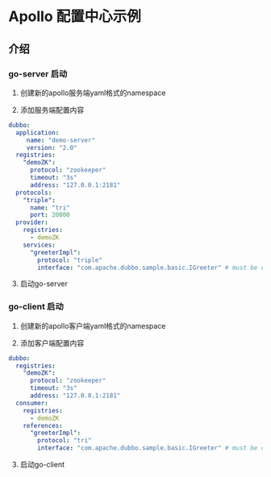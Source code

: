 # Apollo 配置中心示例


## 介绍


### go-server 启动

1. 创建新的apollo服务端yaml格式的namespace

2. 添加服务端配置内容

```yaml
dubbo:
  application:
     name: "demo-server"
     version: "2.0"
  registries:
    "demoZK":
      protocol: "zookeeper"
      timeout: "3s"
      address: "127.0.0.1:2181"
  protocols:
    "triple":
      name: "tri"
      port: 20000
  provider:
    registries:
      - demoZK
    services:
      "greeterImpl":
        protocol: "triple"
        interface: "com.apache.dubbo.sample.basic.IGreeter" # must be compatible with grpc or dubbo-java
```

3. 启动go-server

### go-client 启动

1. 创建新的apollo客户端yaml格式的namespace

2. 添加客户端配置内容

```yaml
dubbo:
  registries:
    "demoZK":
      protocol: "zookeeper"
      timeout: "3s"
      address: "127.0.0.1:2181"
  consumer:
    registries:
      - demoZK
    references:
      "greeterImpl":
        protocol: "tri"
        interface: "com.apache.dubbo.sample.basic.IGreeter" # must be compatible with grpc or dubbo-java
```

3. 启动go-client